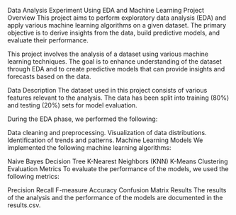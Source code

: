 Data Analysis Experiment Using EDA and Machine Learning
Project Overview
This project aims to perform exploratory data analysis (EDA) and apply various machine learning algorithms on a given dataset. The primary objective is to derive insights from the data, build predictive models, and evaluate their performance.

This project involves the analysis of a dataset using various machine learning techniques. The goal is to enhance understanding of the dataset through EDA and to create predictive models that can provide insights and forecasts based on the data.

Data Description
The dataset used in this project consists of various features relevant to the analysis. The data has been split into training (80%) and testing (20%) sets for model evaluation.

During the EDA phase, we performed the following:

Data cleaning and preprocessing.
Visualization of data distributions.
Identification of trends and patterns.
Machine Learning Models
We implemented the following machine learning algorithms:

Naive Bayes
Decision Tree
K-Nearest Neighbors (KNN)
K-Means Clustering
Evaluation Metrics
To evaluate the performance of the models, we used the following metrics:

Precision
Recall
F-measure
Accuracy
Confusion Matrix
Results
The results of the analysis and the performance of the models are documented in the results.csv.
